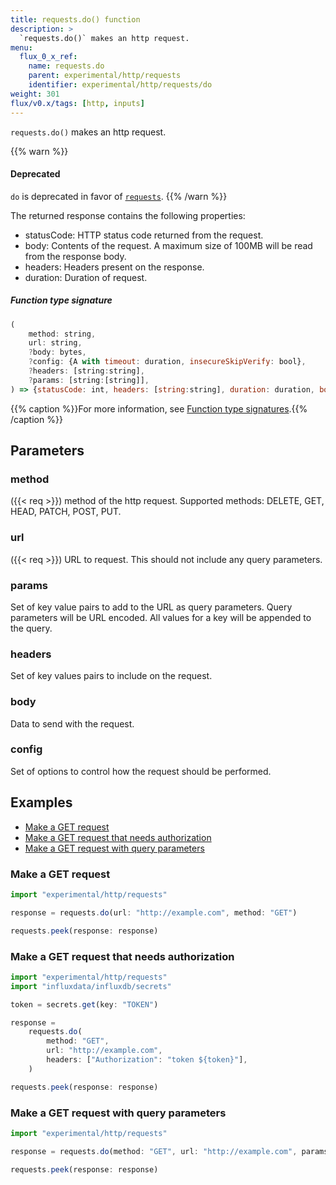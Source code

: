 ```yaml
---
title: requests.do() function
description: >
  `requests.do()` makes an http request.
menu:
  flux_0_x_ref:
    name: requests.do
    parent: experimental/http/requests
    identifier: experimental/http/requests/do
weight: 301
flux/v0.x/tags: [http, inputs]
---
```


<!------------------------------------------------------------------------------

IMPORTANT: This page was generated from comments in the Flux source code. Any
edits made directly to this page will be overwritten the next time the
documentation is generated. 

To make updates to this documentation, update the function comments above the
function definition in the Flux source code:

https://github.com/influxdata/flux/blob/master/stdlib/experimental/http/requests/requests.flux#L138-L156

Contributing to Flux: https://github.com/influxdata/flux#contributing
Fluxdoc syntax: https://github.com/influxdata/flux/blob/master/docs/fluxdoc.md

------------------------------------------------------------------------------->

`requests.do()` makes an http request.

{{% warn %}}
#### Deprecated
`do` is deprecated in favor of [`requests`](/flux/v0.x/stdlib/http/requests/do/).
{{% /warn %}}

The returned response contains the following properties:

- statusCode: HTTP status code returned from the request.
- body: Contents of the request. A maximum size of 100MB will be read from the response body.
- headers: Headers present on the response.
- duration: Duration of request.

##### Function type signature

```js
(
    method: string,
    url: string,
    ?body: bytes,
    ?config: {A with timeout: duration, insecureSkipVerify: bool},
    ?headers: [string:string],
    ?params: [string:[string]],
) => {statusCode: int, headers: [string:string], duration: duration, body: bytes}
```

{{% caption %}}For more information, see [Function type signatures](/flux/v0.x/function-type-signatures/).{{% /caption %}}

## Parameters

### method
({{< req >}})
method of the http request.
Supported methods: DELETE, GET, HEAD, PATCH, POST, PUT.



### url
({{< req >}})
URL to request. This should not include any query parameters.



### params

Set of key value pairs to add to the URL as query parameters.
Query parameters will be URL encoded.
All values for a key will be appended to the query.



### headers

Set of key values pairs to include on the request.



### body

Data to send with the request.



### config

Set of options to control how the request should be performed.




## Examples

- [Make a GET request](#make-a-get-request)
- [Make a GET request that needs authorization](#make-a-get-request-that-needs-authorization)
- [Make a GET request with query parameters](#make-a-get-request-with-query-parameters)

### Make a GET request

```js
import "experimental/http/requests"

response = requests.do(url: "http://example.com", method: "GET")

requests.peek(response: response)

```


### Make a GET request that needs authorization

```js
import "experimental/http/requests"
import "influxdata/influxdb/secrets"

token = secrets.get(key: "TOKEN")

response =
    requests.do(
        method: "GET",
        url: "http://example.com",
        headers: ["Authorization": "token ${token}"],
    )

requests.peek(response: response)

```


### Make a GET request with query parameters

```js
import "experimental/http/requests"

response = requests.do(method: "GET", url: "http://example.com", params: ["start": ["100"]])

requests.peek(response: response)

```

